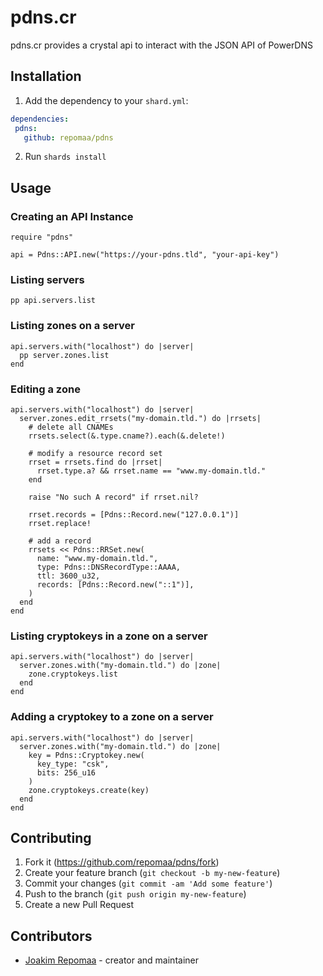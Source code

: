 # pdns.cr

pdns.cr provides a crystal api to interact with the JSON API of PowerDNS

## Installation

1. Add the dependency to your `shard.yml`:

```yaml
dependencies:
 pdns:
   github: repomaa/pdns
```

2. Run `shards install`

## Usage

### Creating an API Instance

```crystal
require "pdns"

api = Pdns::API.new("https://your-pdns.tld", "your-api-key")
```

### Listing servers

```crystal
pp api.servers.list
```

### Listing zones on a server

```crystal
api.servers.with("localhost") do |server|
  pp server.zones.list
end
```

### Editing a zone

```crystal
api.servers.with("localhost") do |server|
  server.zones.edit_rrsets("my-domain.tld.") do |rrsets|
    # delete all CNAMEs
    rrsets.select(&.type.cname?).each(&.delete!)

    # modify a resource record set
    rrset = rrsets.find do |rrset|
      rrset.type.a? && rrset.name == "www.my-domain.tld."
    end

    raise "No such A record" if rrset.nil?

    rrset.records = [Pdns::Record.new("127.0.0.1")]
    rrset.replace!

    # add a record
    rrsets << Pdns::RRSet.new(
      name: "www.my-domain.tld.",
      type: Pdns::DNSRecordType::AAAA,
      ttl: 3600_u32,
      records: [Pdns::Record.new("::1")],
    )
  end
end
```

### Listing cryptokeys in a zone on a server

```crystal
api.servers.with("localhost") do |server|
  server.zones.with("my-domain.tld.") do |zone|
    zone.cryptokeys.list
  end
end
```

### Adding a cryptokey to a zone on a server

```crystal
api.servers.with("localhost") do |server|
  server.zones.with("my-domain.tld.") do |zone|
    key = Pdns::Cryptokey.new(
      key_type: "csk",
      bits: 256_u16
    )
    zone.cryptokeys.create(key)
  end
end
```

## Contributing

1. Fork it (<https://github.com/repomaa/pdns/fork>)
2. Create your feature branch (`git checkout -b my-new-feature`)
3. Commit your changes (`git commit -am 'Add some feature'`)
4. Push to the branch (`git push origin my-new-feature`)
5. Create a new Pull Request

## Contributors

- [Joakim Repomaa](https://github.com/repomaa) - creator and maintainer
